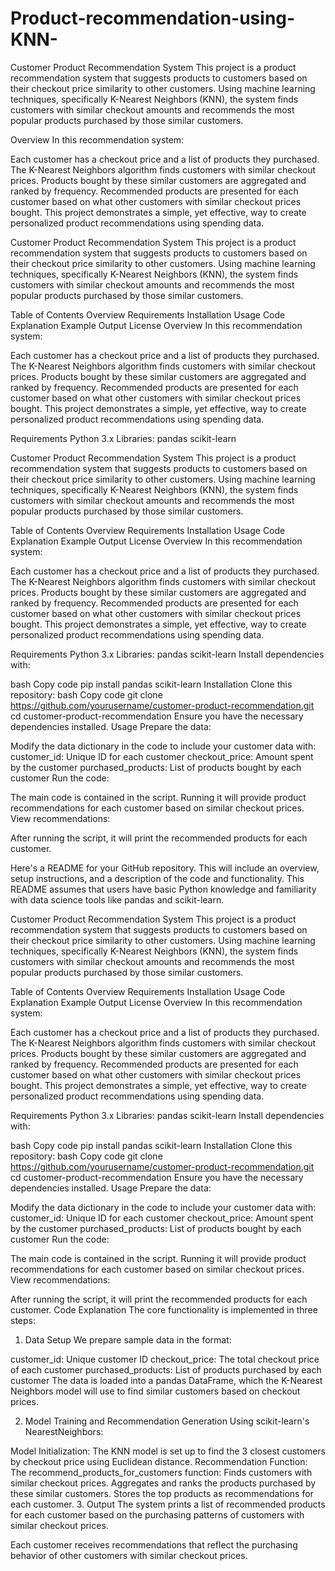 # Product-recommendation-using-KNN-




Customer Product Recommendation System
This project is a product recommendation system that suggests products to customers based on their checkout price similarity to other customers. 
Using machine learning techniques, specifically K-Nearest Neighbors (KNN), the system finds customers with similar checkout amounts and recommends 
the most popular products purchased by those similar customers.

Overview
In this recommendation system:

Each customer has a checkout price and a list of products they purchased.
The K-Nearest Neighbors algorithm finds customers with similar checkout prices.
Products bought by these similar customers are aggregated and ranked by frequency.
Recommended products are presented for each customer based on what other customers with similar checkout prices bought.
This project demonstrates a simple, yet effective, way to create personalized product recommendations using spending data.




Customer Product Recommendation System
This project is a product recommendation system that suggests products to customers based on their checkout price similarity to other customers. Using machine learning techniques, specifically K-Nearest Neighbors (KNN), the system finds customers with similar checkout amounts and recommends the most popular products purchased by those similar customers.

Table of Contents
Overview
Requirements
Installation
Usage
Code Explanation
Example Output
License
Overview
In this recommendation system:

Each customer has a checkout price and a list of products they purchased.
The K-Nearest Neighbors algorithm finds customers with similar checkout prices.
Products bought by these similar customers are aggregated and ranked by frequency.
Recommended products are presented for each customer based on what other customers with similar checkout prices bought.
This project demonstrates a simple, yet effective, way to create personalized product recommendations using spending data.

Requirements
Python 3.x
Libraries:
pandas
scikit-learn




Customer Product Recommendation System
This project is a product recommendation system that suggests products to customers based on their checkout price similarity to other customers. Using machine learning techniques, specifically K-Nearest Neighbors (KNN), the system finds customers with similar checkout amounts and recommends the most popular products purchased by those similar customers.

Table of Contents
Overview
Requirements
Installation
Usage
Code Explanation
Example Output
License
Overview
In this recommendation system:

Each customer has a checkout price and a list of products they purchased.
The K-Nearest Neighbors algorithm finds customers with similar checkout prices.
Products bought by these similar customers are aggregated and ranked by frequency.
Recommended products are presented for each customer based on what other customers with similar checkout prices bought.
This project demonstrates a simple, yet effective, way to create personalized product recommendations using spending data.

Requirements
Python 3.x
Libraries:
pandas
scikit-learn
Install dependencies with:

bash
Copy code
pip install pandas scikit-learn
Installation
Clone this repository:
bash
Copy code
git clone https://github.com/yourusername/customer-product-recommendation.git
cd customer-product-recommendation
Ensure you have the necessary dependencies installed.
Usage
Prepare the data:

Modify the data dictionary in the code to include your customer data with:
customer_id: Unique ID for each customer
checkout_price: Amount spent by the customer
purchased_products: List of products bought by each customer
Run the code:

The main code is contained in the script. Running it will provide product recommendations for each customer based on similar checkout prices.
View recommendations:

After running the script, it will print the recommended products for each customer.

Here's a README for your GitHub repository. This will include an overview, setup instructions, and a description of the code and functionality. This README assumes that users have basic Python knowledge and familiarity with data science tools like pandas and scikit-learn.

Customer Product Recommendation System
This project is a product recommendation system that suggests products to customers based on their checkout price similarity to other customers. Using machine learning techniques, specifically K-Nearest Neighbors (KNN), the system finds customers with similar checkout amounts and recommends the most popular products purchased by those similar customers.

Table of Contents
Overview
Requirements
Installation
Usage
Code Explanation
Example Output
License
Overview
In this recommendation system:

Each customer has a checkout price and a list of products they purchased.
The K-Nearest Neighbors algorithm finds customers with similar checkout prices.
Products bought by these similar customers are aggregated and ranked by frequency.
Recommended products are presented for each customer based on what other customers with similar checkout prices bought.
This project demonstrates a simple, yet effective, way to create personalized product recommendations using spending data.

Requirements
Python 3.x
Libraries:
pandas
scikit-learn
Install dependencies with:

bash
Copy code
pip install pandas scikit-learn
Installation
Clone this repository:
bash
Copy code
git clone https://github.com/yourusername/customer-product-recommendation.git
cd customer-product-recommendation
Ensure you have the necessary dependencies installed.
Usage
Prepare the data:

Modify the data dictionary in the code to include your customer data with:
customer_id: Unique ID for each customer
checkout_price: Amount spent by the customer
purchased_products: List of products bought by each customer
Run the code:

The main code is contained in the script. Running it will provide product recommendations for each customer based on similar checkout prices.
View recommendations:

After running the script, it will print the recommended products for each customer.
Code Explanation
The core functionality is implemented in three steps:

1. Data Setup
We prepare sample data in the format:

customer_id: Unique customer ID
checkout_price: The total checkout price of each customer
purchased_products: List of products purchased by each customer
The data is loaded into a pandas DataFrame, which the K-Nearest Neighbors model will use to find similar customers based on checkout prices.

2. Model Training and Recommendation Generation
Using scikit-learn's NearestNeighbors:

Model Initialization: The KNN model is set up to find the 3 closest customers by checkout price using Euclidean distance.
Recommendation Function: The recommend_products_for_customers function:
Finds customers with similar checkout prices.
Aggregates and ranks the products purchased by these similar customers.
Stores the top products as recommendations for each customer.
3. Output
The system prints a list of recommended products for each customer based on the purchasing patterns of customers with similar checkout prices.

Each customer receives recommendations that reflect the purchasing behavior of other customers with similar checkout prices.
